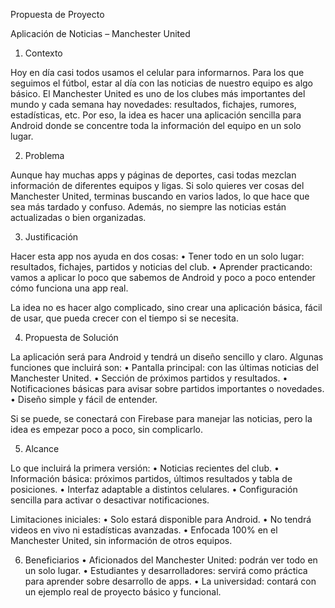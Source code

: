 Propuesta de Proyecto

Aplicación de Noticias – Manchester United


1. Contexto

Hoy en día casi todos usamos el celular para informarnos. Para los que seguimos el fútbol, estar al día con las noticias de nuestro equipo es algo básico. El Manchester United es uno de los clubes más importantes del mundo y cada semana hay novedades: resultados, fichajes, rumores, estadísticas, etc.
Por eso, la idea es hacer una aplicación sencilla para Android donde se concentre toda la información del equipo en un solo lugar.

2. Problema

Aunque hay muchas apps y páginas de deportes, casi todas mezclan información de diferentes equipos y ligas. Si solo quieres ver cosas del Manchester United, terminas buscando en varios lados, lo que hace que sea más tardado y confuso. Además, no siempre las noticias están actualizadas o bien organizadas.

3. Justificación

Hacer esta app nos ayuda en dos cosas:
	•	Tener todo en un solo lugar: resultados, fichajes, partidos y noticias del club.
	•	Aprender practicando: vamos a aplicar lo poco que sabemos de Android y poco a poco entender cómo funciona una app real.

La idea no es hacer algo complicado, sino crear una aplicación básica, fácil de usar, que pueda crecer con el tiempo si se necesita.


4. Propuesta de Solución

La aplicación será para Android y tendrá un diseño sencillo y claro. Algunas funciones que incluirá son:
	•	Pantalla principal: con las últimas noticias del Manchester United.
	•	Sección de próximos partidos y resultados.
	•	Notificaciones básicas para avisar sobre partidos importantes o novedades.
	•	Diseño simple y fácil de entender.

Si se puede, se conectará con Firebase para manejar las noticias, pero la idea es empezar poco a poco, sin complicarlo.


5. Alcance

Lo que incluirá la primera versión:
	•	Noticias recientes del club.
	•	Información básica: próximos partidos, últimos resultados y tabla de posiciones.
	•	Interfaz adaptable a distintos celulares.
	•	Configuración sencilla para activar o desactivar notificaciones.

Limitaciones iniciales:
	•	Solo estará disponible para Android.
	•	No tendrá videos en vivo ni estadísticas avanzadas.
	•	Enfocada 100% en el Manchester United, sin información de otros equipos.


6. Beneficiarios
	•	Aficionados del Manchester United: podrán ver todo en un solo lugar.
	•	Estudiantes y desarrolladores: servirá como práctica para aprender sobre desarrollo de apps.
	•	La universidad: contará con un ejemplo real de proyecto básico y funcional.



















































































